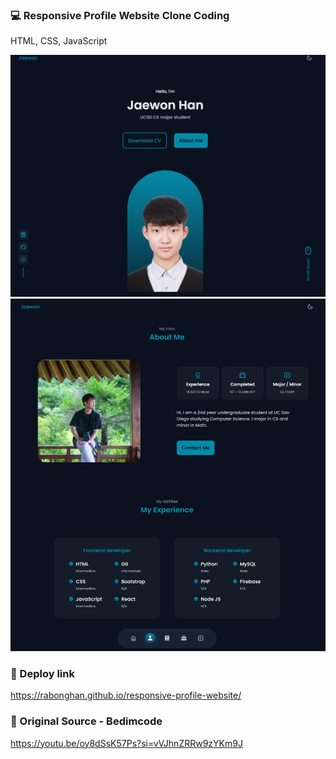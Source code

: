 ### 💻 Responsive Profile Website Clone Coding
HTML, CSS, JavaScript 

<img width="600" src="assets/img/work1.png">
<img width="600" src="assets/img/work1-2.png">

### 📎 Deploy link
https://rabonghan.github.io/responsive-profile-website/

### 📎 Original Source - Bedimcode
https://youtu.be/oy8dSsK57Ps?si=vVJhnZRRw9zYKm9J


